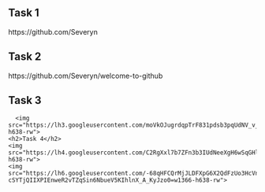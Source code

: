    <h2>Task 1 </h2>
    https://github.com/Severyn

   <h2>Task 2 </h2>
    https://github.com/Severyn/welcome-to-github


   <h2>Task 3</h2>

      <img src="https://lh3.googleusercontent.com/moVkOJugrdqpTrF831pdsb3pqUdNV_v__H8K1nyifb29ZvHurfZZ4FrnSFcGBlx2GXTsCY4S8fHlQ6E=w1366-h638-rw">
    <h2>Task 4</h2>
    <img src="https://lh4.googleusercontent.com/C2RgXxl7b7ZFn3b3IUdNeeXgH6wSqGHlccw2FUFNoPQorcZcTd_TYX4Lhsgai2gmU6eUUpohkOdppWQ=w1366-h638-rw">
    <img src="https://lh6.googleusercontent.com/-68qHFCQrMjJLDFXpG6X2QdFzUo3HcVn-cSYTjQIIXPIEnweR2vTZqSin6NbueV5KIhlnX_A_KyJzo0=w1366-h638-rw">